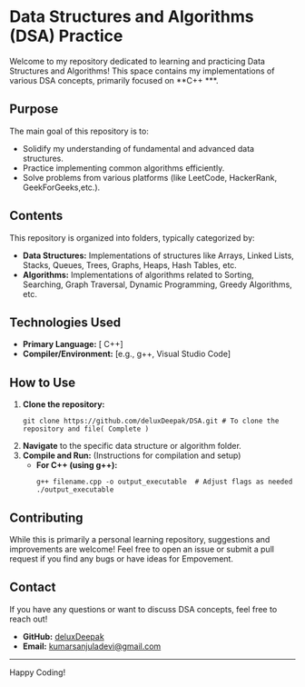 # Data Structures and Algorithms (DSA) Practice

Welcome to my repository dedicated to learning and practicing Data Structures and Algorithms! This space contains my implementations of various DSA concepts, primarily focused on **C++ ***.

## Purpose

The main goal of this repository is to:

*   Solidify my understanding of fundamental and advanced data structures.
*   Practice implementing common algorithms efficiently.
*   Solve problems from various platforms (like LeetCode, HackerRank, GeekForGeeks,etc.).


## Contents

This repository is organized into folders, typically categorized by:

*   **Data Structures:** Implementations of structures like Arrays, Linked Lists, Stacks, Queues, Trees, Graphs, Heaps, Hash Tables, etc.
*   **Algorithms:** Implementations of algorithms related to Sorting, Searching, Graph Traversal, Dynamic Programming, Greedy Algorithms, etc.


## Technologies Used

*   **Primary Language:** [ C++]
*   **Compiler/Environment:** [e.g., g++, Visual Studio Code] 

## How to Use

1.  **Clone the repository:**
    ```In Your Terminal:
    git clone https://github.com/deluxDeepak/DSA.git # To clone the repository and file( Complete ) 
    ```
2.  **Navigate** to the specific data structure or algorithm folder.
3.  **Compile and Run:** (Instructions for compilation and setup)
    *   **For C++ (using g++):**
        ```In Your Terminal:
        g++ filename.cpp -o output_executable  # Adjust flags as needed
        ./output_executable
        ```

## Contributing

While this is primarily a personal learning repository, suggestions and improvements are welcome! Feel free to open an issue or submit a pull request if you find any bugs or have ideas for Empovement.


## Contact

If you have any questions or want to discuss DSA concepts, feel free to reach out!

*   **GitHub:** [deluxDeepak](https://github.com/deluxDeepak)
*   **Email:** [kumarsanjuladevi@gmail.com](mailto:kumarsanjuladevi@gmail.com)


---

Happy Coding!
